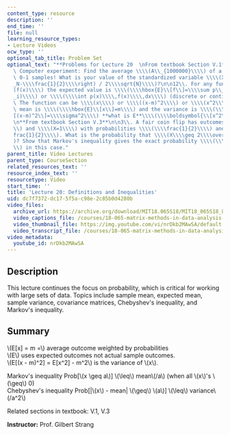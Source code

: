 ```yaml
---
content_type: resource
description: ''
end_time: ''
file: null
learning_resource_types:
- Lecture Videos
ocw_type: ''
optional_tab_title: Problem Set
optional_text: "**Problems for Lecture 20  \nFrom textbook Section V.1**\n\n10\\.\
  \ Computer experiment: Find the average \\\\(A\\_{1000000}\\\\) of a million random\
  \ 0-1 samples! What is your value of the standardized variable \\\\(X=\\\\left(A\\\
  _N-\\\\frac{1}{2}\\\\right) / 2\\\\sqrt{N}\\\\)?\n\n12\\. For any function \\\\\
  (f(x)\\\\) the expected value is \\\\(\\\\hbox{E}\\[f\\]=\\\\sum p\\_i\\\\, f(x\\\
  _i)\\\\) or \\\\(\\\\int p(x)\\\\,f(x)\\\\,dx\\\\) (discrete or continuous probability).\
  \ The function can be \\\\(x\\\\) or \\\\((x-m)^2\\\\) or \\\\(x^2\\\\).\n\nIf the\
  \ mean is \\\\(\\\\hbox{E}\\[x\\]=m\\\\) and the variance is \\\\(\\\\hbox{E}\\\
  [(x-m)^2\\]=\\\\sigma^2\\\\) **what is E**\\\\(\\\\boldsymbol{\\[x^2\\]}\\\\)?\n\
  \n**From textbook Section V.3**\n\n3\\. A fair coin flip has outcomes \\\\(X=0\\\
  \\) and \\\\(X=1\\\\) with probabilities \\\\(\\\\frac{1}{2}\\\\) and \\\\(\\\\\
  frac{1}{2}\\\\). What is the probability that \\\\(X\\\\geq 2\\\\overline{X}\\\\\
  )? Show that Markov's inequality gives the exact probability \\\\(\\\\overline{X}/2\\\
  \\) in this case."
parent_title: Video Lectures
parent_type: CourseSection
related_resources_text: ''
resource_index_text: ''
resourcetype: Video
start_time: ''
title: 'Lecture 20: Definitions and Inequalities'
uid: dc7f7372-dc17-5f5a-c98e-2c85b0d4280b
video_files:
  archive_url: https://archive.org/download/MIT18.065S18/MIT18_065S18_Lecture20_300k.mp4
  video_captions_file: /courses/18-065-matrix-methods-in-data-analysis-signal-processing-and-machine-learning-spring-2018/26848226b04056a681e84eafb354ade0_nrDkb2MAwSA.vtt
  video_thumbnail_file: https://img.youtube.com/vi/nrDkb2MAwSA/default.jpg
  video_transcript_file: /courses/18-065-matrix-methods-in-data-analysis-signal-processing-and-machine-learning-spring-2018/e241472e4bb39dd6c40e2730ebc3f1fd_nrDkb2MAwSA.pdf
video_metadata:
  youtube_id: nrDkb2MAwSA
---
```


Description
-----------

This lecture continues the focus on probability, which is critical for working with large sets of data. Topics include sample mean, expected mean, sample variance, covariance matrices, Chebyshev's inequality, and Markov's inequality.

Summary
-------

\\(E\[x\] = m =\\) average outcome weighted by probabilities  
\\(E\\) uses expected outcomes not actual sample outcomes.  
\\(E\[(x - m)^2\] = E\[x^2\] - m^2\\) is the variance of \\(x\\).

Markov's inequality Prob\[\\(x \\geq a\\)\] \\(\\leq\\) mean\\(/a\\) (when all \\(x\\)'s \\(\\geq\\) 0)  
Chebyshev's inequality Prob\[|\\(x\\) - mean| \\(\\geq\\) \\(a\\)\] \\(\\leq\\) variance\\(/a^2\\)

Related sections in textbook: V.1, V.3

**Instructor:** Prof. Gilbert Strang



